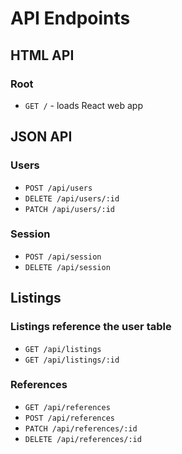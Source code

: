 # API Endpoints

## HTML API

### Root

- `GET /` - loads React web app

## JSON API

### Users

- `POST /api/users`
- `DELETE /api/users/:id`
- `PATCH /api/users/:id`

### Session

- `POST /api/session`
- `DELETE /api/session`

## Listings

### Listings reference the user table

- `GET /api/listings`
- `GET /api/listings/:id`

### References

- `GET /api/references`
- `POST /api/references`
- `PATCH /api/references/:id`
- `DELETE /api/references/:id`
